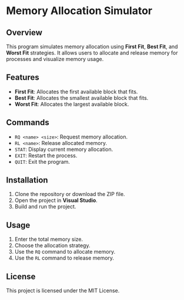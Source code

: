 # Memory Allocation Simulator

## Overview
This program simulates memory allocation using **First Fit**, **Best Fit**, and **Worst Fit** strategies. It allows users to allocate and release memory for processes and visualize memory usage.

## Features

- **First Fit**: Allocates the first available block that fits.
- **Best Fit**: Allocates the smallest available block that fits.
- **Worst Fit**: Allocates the largest available block.

## Commands

- `RQ <name> <size>`: Request memory allocation.
- `RL <name>`: Release allocated memory.
- `STAT`: Display current memory allocation.
- `EXIT`: Restart the process.
- `QUIT`: Exit the program.

## Installation

1. Clone the repository or download the ZIP file.
2. Open the project in **Visual Studio**.
3. Build and run the project.

## Usage

1. Enter the total memory size.
2. Choose the allocation strategy.
3. Use the `RQ` command to allocate memory.
4. Use the `RL` command to release memory.

## License

This project is licensed under the MIT License.
